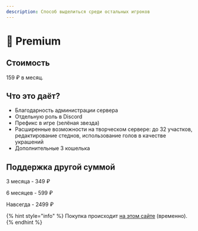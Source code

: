 ```yaml
---
description: Способ выделиться среди остальных игроков
---
```


# 🚀 Premium

## Стоимость

159 ₽ в месяц.

## Что это даёт?

* Благодарность администрации сервера
* Отдельную роль в Discord
* Префикс в игре (зелёная звезда)
* Расширенные возможности на творческом сервере: до 32 участков, редактирование стеднов, использование голов в качестве украшений
* Дополнительные 3 кошелька

## Поддержка другой суммой

3 месяца - 349 ₽

6 месяцев - 599 ₽

Навсегда - 2499 ₽

{% hint style="info" %}
Покупка происходит [на этом сайте](https://frogdream-premium.easydonate.ru) (временно).&#x20;
{% endhint %}
